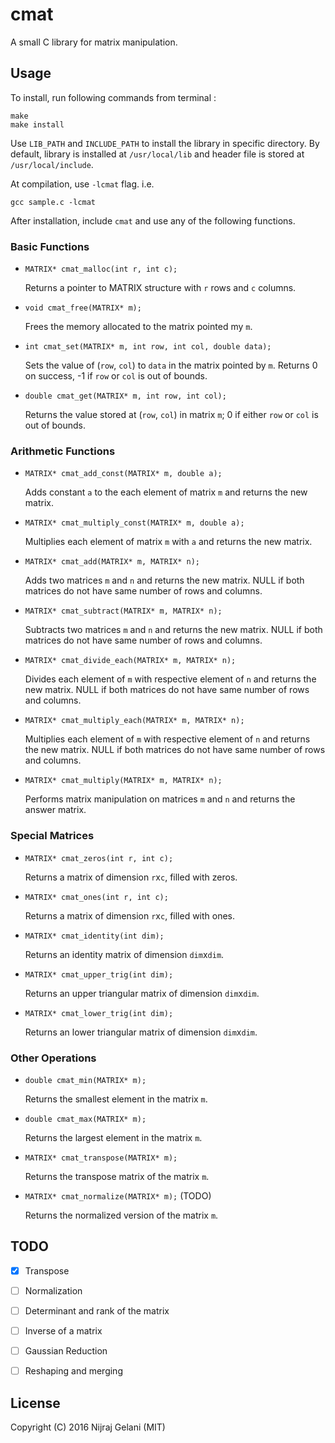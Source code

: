# cmat
A small C library for matrix manipulation.


## Usage

To install, run following commands from terminal :

```
make
make install
```

Use `LIB_PATH` and `INCLUDE_PATH` to install the library in specific directory. By default, library is installed at `/usr/local/lib` and header file is stored at `/usr/local/include`.

At compilation, use `-lcmat` flag. i.e.

```
gcc sample.c -lcmat
```

After installation, include `cmat` and use any of the following functions.

### Basic Functions
* ```MATRIX* cmat_malloc(int r, int c);```

	Returns a pointer to MATRIX structure with `r` rows and `c` columns.


* ```void cmat_free(MATRIX* m);```
	
	Frees the memory allocated to the matrix pointed my `m`.
    
    
* ```int cmat_set(MATRIX* m, int row, int col, double data);```
	
    Sets the value of (`row`, `col`) to `data` in the matrix pointed by `m`. Returns 0 on success, -1 if `row` or `col` is out of bounds.
    
    
* ```double cmat_get(MATRIX* m, int row, int col);```
	
    Returns the value stored at (`row`, `col`) in matrix `m`; 0 if either `row` or `col` is out of bounds.
    
### Arithmetic Functions
* ```MATRIX* cmat_add_const(MATRIX* m, double a);```
	
    Adds constant `a` to the each element of matrix `m` and returns the new matrix.
    
    
* ```MATRIX* cmat_multiply_const(MATRIX* m, double a);```

	Multiplies each element of matrix `m` with `a` and returns the new matrix.
    
    
* ```MATRIX* cmat_add(MATRIX* m, MATRIX* n);```

	Adds two matrices `m` and `n` and returns the new matrix. NULL if both matrices do not have same number of rows and columns.


* ```MATRIX* cmat_subtract(MATRIX* m, MATRIX* n);```

	Subtracts two matrices `m` and `n` and returns the new matrix. NULL if both matrices do not have same number of rows and columns.
 
 
* ```MATRIX* cmat_divide_each(MATRIX* m, MATRIX* n);```

	Divides each element of `m` with respective element of `n` and returns the new matrix. NULL if both matrices do not have same number of rows and columns.


* ```MATRIX* cmat_multiply_each(MATRIX* m, MATRIX* n);```

	Multiplies each element of `m` with respective element of `n` and returns the new matrix. NULL if both matrices do not have same number of rows and columns.
    
    
* ```MATRIX* cmat_multiply(MATRIX* m, MATRIX* n);```

	Performs matrix manipulation on matrices `m` and `n` and returns the answer matrix.
    
    
### Special Matrices

* ```MATRIX* cmat_zeros(int r, int c);```

	Returns a matrix of dimension `r`x`c`, filled with zeros.
    
    
* ```MATRIX* cmat_ones(int r, int c);```

	Returns a matrix of dimension `r`x`c`, filled with ones.
    
* ```MATRIX* cmat_identity(int dim);```

	Returns an identity matrix of dimension `dim`x`dim`.
  
  
* ```MATRIX* cmat_upper_trig(int dim);```

	Returns an upper triangular matrix of dimension `dim`x`dim`.
    
    
* ```MATRIX* cmat_lower_trig(int dim);```

	Returns an lower triangular matrix of dimension `dim`x`dim`.
    
    
### Other Operations

* ```double cmat_min(MATRIX* m);```

	Returns the smallest element in the matrix `m`.
    
    
* ```double cmat_max(MATRIX* m);```

	Returns the largest element in the matrix `m`.
    
    
* ```MATRIX* cmat_transpose(MATRIX* m);```

	Returns the transpose matrix of the matrix `m`.
    
    
* ```MATRIX* cmat_normalize(MATRIX* m);``` (TODO)

	Returns the normalized version of the matrix `m`.


## TODO

- [x] Transpose
- [ ] Normalization
- [ ] Determinant and rank of the matrix
- [ ] Inverse of a matrix
- [ ] Gaussian Reduction
- [ ] Reshaping and merging


## License

Copyright (C) 2016  Nijraj Gelani (MIT)